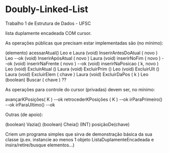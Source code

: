 # Doubly-Linked-List
Trabalho 1 de Estrutura de Dados - UFSC

lista duplamente encadeada COM cursor.

As operações públicas que precisam estar implementadas são (no mínimo):

(elemento) acessarAtual() Leo e Laura
(void) InserirAntesDoAtual ( novo ) Leo --ok
(void) InserirApósAtual ( novo ) Laura
(void) inserirNoFim ( novo ) --ok
(void) inserirNaFrente ( novo ) --ok
(void) inserirNaPosicao ( k, novo ) Leo
(void) ExcluirAtual () Laura
(void) ExcluirPrim () Leo
(void) ExcluirUlt () Laura
(void) ExcluirElem ( chave ) Laura
(void) ExcluirDaPos ( k ) Leo
(boolean) Buscar ( chave ) ??

As operações para controle do cursor (privadas) devem ser, no mínimo:

avançarKPosições( K ) --ok
retrocederKPosições ( K ) --ok
irParaPrimeiro() --ok
irParaUltimo() --ok

Outras (de apoio):

(boolean) Vazia()
(boolean) Cheia()
(INT) posiçãoDe(chave)

Criem um programa simples que sirva de demonstração básica da sua classe (p.ex. instancie ao menos 1 objeto ListaDuplamenteEncadeada e insira/retire/busque elementos...)

